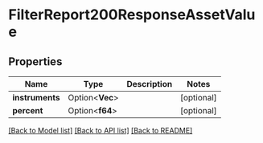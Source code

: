 # FilterReport200ResponseAssetValue

## Properties

Name | Type | Description | Notes
------------ | ------------- | ------------- | -------------
**instruments** | Option<**Vec<i64>**> |  | [optional]
**percent** | Option<**f64**> |  | [optional]

[[Back to Model list]](../README.md#documentation-for-models) [[Back to API list]](../README.md#documentation-for-api-endpoints) [[Back to README]](../README.md)


